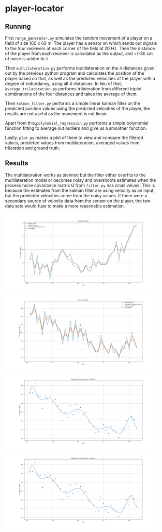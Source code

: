 # player-locator

## Running

First `range_generator.py` simulates the random movement of a player on a field of size 100 x 60 m. The player has a sensor on which sends out signals to the four receivers at each corner of the field at 20 Hz. Then the distance of the player from each receiver is calculated as the output, and +/-30 cm of noise is added to it.

Then `multilateration.py` performs multilateration on the 4 distances given out by the previous python program and calculates the position of the player based on that, as well as the predicted velocities of the player with a degree of redundancy, using all 4 distances. In lieu of that, `average_trilateration.py` performs trilateration from different triplet combinations of the four distances and takes the average of them.

Then `kalman_filter.py` performs a simple linear kalman filter on the predicted position values using the predicted velocities of the player, the results are not useful as the movement is not linear.

Apart from this,`polynomial_regression.py` performs a simple polynomial function fitting to average out outliers and give us a smoother function.

Lastly, `plot.py` makes a plot of them to view and compare the filtered values, predicted values from multilateration, averaged values from trileration and ground truth.

## Results
The multilateration works as planned but the filter either overfits to the multilateration model or becomes noisy and overshoots estimates when the process noise covariance matrix Q from `filter.py` has small values. This is because the estimates from the kalman filter are using velocity as an input, but the predicted velocities come from the noisy values. If there were a secondary source of velocity data from the sensor on the player, the two data sets would fuse to make a more reasonable estimation.

![](figures/Fig_1.png?raw=true "Player X-Axis Position")
![](figures/Fig_2.png?raw=true "Player Y-Axis Position")
![](figures/Fig_4.png?raw=true "Polynom Reg on X-Axis Position")
![](figures/Fig_4.png?raw=true "Polynom Ref on Y-Axis Position")

